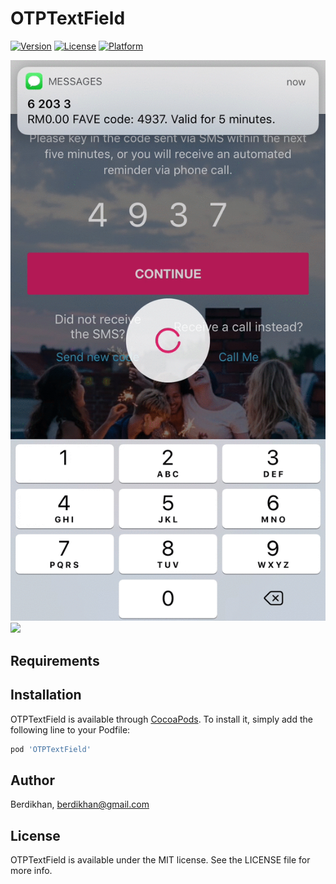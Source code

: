 # OTPTextField

[![Version](https://img.shields.io/cocoapods/v/OTPTextField.svg?style=flat)](https://cocoapods.org/pods/OTPTextField)
[![License](https://img.shields.io/cocoapods/l/OTPTextField.svg?style=flat)](https://cocoapods.org/pods/OTPTextField)
[![Platform](https://img.shields.io/cocoapods/p/OTPTextField.svg?style=flat)](https://cocoapods.org/pods/OTPTextField)

<img src="https://github.com/Berdikhan/OTPTextField/blob/master/OTPTextField.gif"/>
<img src="https://github.com/Berdikhan/OTPTextField/blob/master/OTPTextFieldManual.gif"/>

## Requirements

## Installation

OTPTextField is available through [CocoaPods](https://cocoapods.org). To install
it, simply add the following line to your Podfile:

```ruby
pod 'OTPTextField'
```

## Author

Berdikhan, berdikhan@gmail.com

## License

OTPTextField is available under the MIT license. See the LICENSE file for more info.
